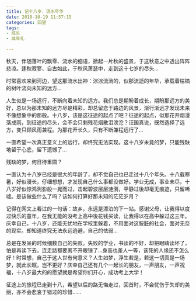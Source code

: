 ```yaml
---
title: 记十八岁．流水年华
date: 2010-10-19 11:57:15
categories: 回望
tags:
- 成长
- 成年礼

---
```


秋天，伴随落叶的飘零、流水的细语，掀起一片秋的盛景，于这秋意之中透出阵阵悲凉。逢秋寂寥、自古如此，于秋风萧瑟中，走到这十七岁的尽头…

时常喜欢来到河边，望这那流水出神：淙淙流淌的，似那流逝的年华，承载着枯槁的树叶流向未知的远方…

人生似是一场远行，不断向着未知的远方。我们总是期盼着成长，期盼那远方的美好，总以为那未知的远方尽是精彩，却总留恋于路边的风景，渐行渐远才发现未来不像想象中的那般。十八岁，该是这征途的起点了吧？征途的起点，似那花开烟漫落成雨，到征途的尽头，会不会只剩残花烟散泪滂沱？汪国真说，既然选择了远方，变只顾风雨兼程。为那花开长久，只有不断兼程远行了…

一直希望一次真正意义上的远行，却终究无法实现。这十八岁未竟的梦，只能残缺地留于心底，留下遗憾了…

残缺的梦，何日待重圆？

一直认为十八岁已经是很大的年龄了，却不觉自己也已走过十八个年头。十八载寒暑，好似漫长，仔细想想，才发现自己什么事都没做好。学业无成，事业未尽，十八岁好似惊鸿洌影般一晃而过，击起碧波层层涟漪，平静过後却毫无痕迹，只留唏嘘。是该做些什么了吗？该如何打算好那未知的茫茫岁月？

记得在网文上看过的一句话：故乡，永远是漂泊的下一站。感谢父母，让我得以度过快乐的童年，在我无能的没考上高中後花钱买读，让我得以在高中躲过这三年。庆幸自己，十八岁，还能无忧地在学校里躲着，不用面对这胺脏的社会，面对无奈的现实。却知道终究无法永远逃避，自己的怯弱…

总是在发呆的时候细数自己的失败。失败的学业，书读的不好，却把眼睛读坏了，怕是再读下去，连走路都要离不开眼镜了…身高也差人一等，该死的人缘还不怎么好！时常想，自己于这人世有何意义？人生如梦，浮生若是，若这一切真是一场梦，就此长眠，岂不更好？庆幸自己还有几个一起长的朋友，一声朋友，一声祝福，十八岁最大的的愿望就是希望你们开心，成功考上大学！

征途上的旅程已走到十八，希望以后的路无悔走过，回首时，不会忧伤于失却的美丽，亦不会悲哀于错过的珍惜……
